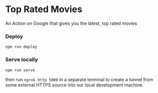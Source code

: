 # Top Rated Movies
An Action on Google that gives you the latest, top rated movies

### Deploy
`npm run deploy`

### Serve locally
`npm run serve`

then run `ngrok http 5000` in a separate terminal to create a tunnel from some external HTTPS source into our local development machine.
